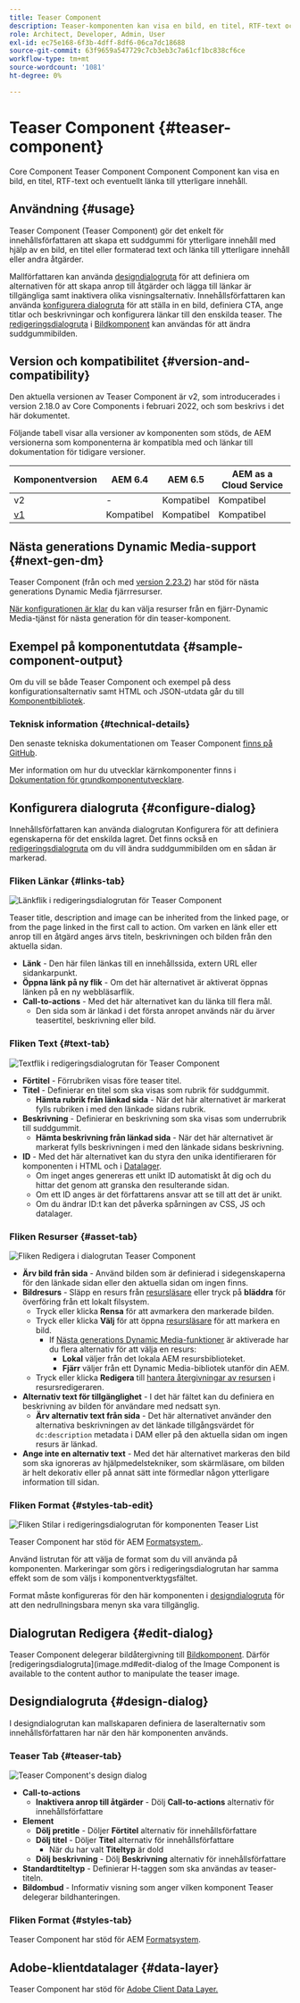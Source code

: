```yaml
---
title: Teaser Component
description: Teaser-komponenten kan visa en bild, en titel, RTF-text och eventuellt länka till ytterligare innehåll.
role: Architect, Developer, Admin, User
exl-id: ec75e168-6f3b-4dff-8df6-06ca7dc18688
source-git-commit: 63f9659a547729c7cb3eb3c7a61cf1bc838cf6ce
workflow-type: tm+mt
source-wordcount: '1081'
ht-degree: 0%

---
```


# Teaser Component {#teaser-component}

Core Component Teaser Component Component Component kan visa en bild, en titel, RTF-text och eventuellt länka till ytterligare innehåll.

## Användning {#usage}

Teaser Component (Teaser Component) gör det enkelt för innehållsförfattaren att skapa ett suddgummi för ytterligare innehåll med hjälp av en bild, en titel eller formaterad text och länka till ytterligare innehåll eller andra åtgärder.

Mallförfattaren kan använda [designdialogruta](#design-dialog) för att definiera om alternativen för att skapa anrop till åtgärder och lägga till länkar är tillgängliga samt inaktivera olika visningsalternativ. Innehållsförfattaren kan använda [konfigurera dialogruta](#configure-dialog) för att ställa in en bild, definiera CTA, ange titlar och beskrivningar och konfigurera länkar till den enskilda teaser. The [redigeringsdialogruta](image.md#edit-dialog) i [Bildkomponent](image.md) kan användas för att ändra suddgummibilden.

## Version och kompatibilitet {#version-and-compatibility}

Den aktuella versionen av Teaser Component är v2, som introducerades i version 2.18.0 av Core Components i februari 2022, och som beskrivs i det här dokumentet.

Följande tabell visar alla versioner av komponenten som stöds, de AEM versionerna som komponenterna är kompatibla med och länkar till dokumentation för tidigare versioner.

| Komponentversion | AEM 6.4 | AEM 6.5 | AEM as a Cloud Service |
|---|---|---|---|
| v2 | - | Kompatibel | Kompatibel |
| [v1](v1/teaser.md) | Kompatibel | Kompatibel | Kompatibel |

## Nästa generations Dynamic Media-support {#next-gen-dm}

Teaser Component (från och med [version 2.23.2](/help/versions.md)) har stöd för nästa generations Dynamic Media fjärrresurser.

[När konfigurationen är klar](/help/developing/next-gen-dm.md) du kan välja resurser från en fjärr-Dynamic Media-tjänst för nästa generation för din teaser-komponent.

## Exempel på komponentutdata {#sample-component-output}

Om du vill se både Teaser Component och exempel på dess konfigurationsalternativ samt HTML och JSON-utdata går du till [Komponentbibliotek](https://adobe.com/go/aem_cmp_library_teaser).

### Teknisk information {#technical-details}

Den senaste tekniska dokumentationen om Teaser Component [finns på GitHub](https://adobe.com/go/aem_cmp_tech_teaser_v1).

Mer information om hur du utvecklar kärnkomponenter finns i [Dokumentation för grundkomponentutvecklare](/help/developing/overview.md).

## Konfigurera dialogruta {#configure-dialog}

Innehållsförfattaren kan använda dialogrutan Konfigurera för att definiera egenskaperna för det enskilda lagret. Det finns också en [redigeringsdialogruta](#edit-dialog) om du vill ändra suddgummibilden om en sådan är markerad.

### Fliken Länkar {#links-tab}

![Länkflik i redigeringsdialogrutan för Teaser Component](/help/assets/teaser-edit-links.png)

Teaser title, description and image can be inherited from the linked page, or from the page linked in the first call to action. Om varken en länk eller ett anrop till en åtgärd anges ärvs titeln, beskrivningen och bilden från den aktuella sidan.

* **Länk** - Den här filen länkas till en innehållssida, extern URL eller sidankarpunkt.
* **Öppna länk på ny flik** - Om det här alternativet är aktiverat öppnas länken på en ny webbläsarflik.
* **Call-to-actions** - Med det här alternativet kan du länka till flera mål.
   * Den sida som är länkad i det första anropet används när du ärver teasertitel, beskrivning eller bild.

### Fliken Text {#text-tab}

![Textflik i redigeringsdialogrutan för Teaser Component](/help/assets/teaser-edit-text.png)

* **Förtitel** - Förrubriken visas före teaser titel.
* **Titel** - Definierar en titel som ska visas som rubrik för suddgummit.
   * **Hämta rubrik från länkad sida** - När det här alternativet är markerat fylls rubriken i med den länkade sidans rubrik.
* **Beskrivning** - Definierar en beskrivning som ska visas som underrubrik till suddgummit.
   * **Hämta beskrivning från länkad sida** - När det här alternativet är markerat fylls beskrivningen i med den länkade sidans beskrivning.
* **ID** - Med det här alternativet kan du styra den unika identifieraren för komponenten i HTML och i [Datalager](/help/developing/data-layer/overview.md).
   * Om inget anges genereras ett unikt ID automatiskt åt dig och du hittar det genom att granska den resulterande sidan.
   * Om ett ID anges är det författarens ansvar att se till att det är unikt.
   * Om du ändrar ID:t kan det påverka spårningen av CSS, JS och datalager.

### Fliken Resurser {#asset-tab}

![Fliken Redigera i dialogrutan Teaser Component](/help/assets/teaser-edit-image.png)

* **Ärv bild från sida** - Använd bilden som är definierad i sidegenskaperna för den länkade sidan eller den aktuella sidan om ingen finns.
* **Bildresurs** - Släpp en resurs från [resursläsare](https://experienceleague.adobe.com/docs/experience-manager-cloud-service/sites/authoring/fundamentals/environment-tools.html) eller tryck på **bläddra** för överföring från ett lokalt filsystem.
   * Tryck eller klicka **Rensa** för att avmarkera den markerade bilden.
   * Tryck eller klicka **Välj** för att öppna [resursläsare](https://experienceleague.adobe.com/docs/experience-manager-cloud-service/sites/authoring/fundamentals/environment-tools.html) för att markera en bild.
      * If [Nästa generations Dynamic Media-funktioner](#next-gen-dm) är aktiverade har du flera alternativ för att välja en resurs:
         * **Lokal** väljer från det lokala AEM resursbiblioteket.
         * **Fjärr** väljer från ett Dynamic Media-bibliotek utanför din AEM.
   * Tryck eller klicka **Redigera** till [hantera återgivningar av resursen](https://experienceleague.adobe.com/docs/experience-manager-cloud-service/assets/manage/manage-digital-assets.html) i resursredigeraren.
* **Alternativ text för tillgänglighet** - I det här fältet kan du definiera en beskrivning av bilden för användare med nedsatt syn.
   * **Ärv alternativ text från sida** - Det här alternativet använder den alternativa beskrivningen av det länkade tillgångsvärdet för `dc:description` metadata i DAM eller på den aktuella sidan om ingen resurs är länkad.
* **Ange inte en alternativ text** - Med det här alternativet markeras den bild som ska ignoreras av hjälpmedelstekniker, som skärmläsare, om bilden är helt dekorativ eller på annat sätt inte förmedlar någon ytterligare information till sidan.

### Fliken Format {#styles-tab-edit}

![Fliken Stilar i redigeringsdialogrutan för komponenten Teaser List](/help/assets/teaser-edit-styles.png)

Teaser Component har stöd för AEM [Formatsystem.](/help/get-started/authoring.md#component-styling).

Använd listrutan för att välja de format som du vill använda på komponenten. Markeringar som görs i redigeringsdialogrutan har samma effekt som de som väljs i komponentverktygsfältet.

Format måste konfigureras för den här komponenten i [designdialogruta](#design-dialog) för att den nedrullningsbara menyn ska vara tillgänglig.

## Dialogrutan Redigera {#edit-dialog}

Teaser Component delegerar bildåtergivning till [Bildkomponent](image.md). Därför [redigeringsdialogruta](image.md#edit-dialog of the Image Component is available to the content author to manipulate the teaser image.

## Designdialogruta {#design-dialog}

I designdialogrutan kan mallskaparen definiera de laseralternativ som innehållsförfattaren har när den här komponenten används.

### Teaser Tab {#teaser-tab}

![Teaser Component&#39;s design dialog](/help/assets/teaser-design.png)

* **Call-to-actions**
   * **Inaktivera anrop till åtgärder** - Dölj **Call-to-actions** alternativ för innehållsförfattare
* **Element**
   * **Dölj pretitle** - Döljer **Förtitel** alternativ för innehållsförfattare
   * **Dölj titel** - Döljer **Titel** alternativ för innehållsförfattare
      * När du har valt **Titeltyp** är dold
   * **Dölj beskrivning** - Dölj **Beskrivning** alternativ för innehållsförfattare
* **Standardtiteltyp** - Definierar H-taggen som ska användas av teaser-titeln.
* **Bildombud** - Informativ visning som anger vilken komponent Teaser delegerar bildhanteringen.

### Fliken Format {#styles-tab}

Teaser Component har stöd för AEM [Formatsystem](/help/get-started/authoring.md#component-styling).

## Adobe-klientdatalager {#data-layer}

Teaser Component har stöd för [Adobe Client Data Layer.](/help/developing/data-layer/overview.md)
